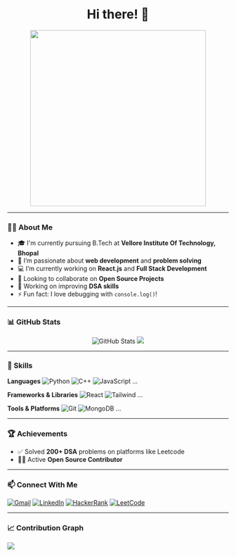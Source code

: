 <h1 align="center">Hi there! 👋</h1>

<p align="center">
  <img src="https://your-image-link.gif" width="400"/>
</p>

---

### 🧑‍💻 About Me
- 🎓 I'm currently pursuing B.Tech at **Vellore Institute Of Technology, Bhopal**
- 🌱 I’m passionate about **web development** and **problem solving**
- 💻 I’m currently working on **React.js** and **Full Stack Development**
- 🚀 Looking to collaborate on **Open Source Projects**
- 🧠 Working on improving **DSA skills**
- ⚡ Fun fact: I love debugging with `console.log()`!

---

### 📊 GitHub Stats

<p align="center">
  <img src="https://github-readme-stats.vercel.app/api?username=Ramaditya57&show_icons=true&theme=radical" alt="GitHub Stats"/>
  <img src="https://github-readme-stats.vercel.app/api/top-langs/?username=Ramaditya57&layout=compact&theme=radical"/>
</p>

---

### 💼 Skills

**Languages**
![Python](https://img.shields.io/badge/Python-3670A0?style=for-the-badge&logo=python&logoColor=ffdd54)
![C++](https://img.shields.io/badge/C++-00599C?style=for-the-badge&logo=cplusplus&logoColor=white)
![JavaScript](https://img.shields.io/badge/JavaScript-yellow?style=for-the-badge&logo=javascript)
...

**Frameworks & Libraries**
![React](https://img.shields.io/badge/React-20232A?style=for-the-badge&logo=react&logoColor=61DAFB)
![Tailwind](https://img.shields.io/badge/Tailwind_CSS-38B2AC?style=for-the-badge&logo=tailwind-css)
...

**Tools & Platforms**
![Git](https://img.shields.io/badge/GIT-E44C30?style=for-the-badge&logo=git&logoColor=white)
![MongoDB](https://img.shields.io/badge/MongoDB-4EA94B?style=for-the-badge&logo=mongodb&logoColor=white)
...

---

### 🏆 Achievements
- ✅ Solved **200+ DSA** problems on platforms like Leetcode
- 🧑‍💻 Active **Open Source Contributor**

---

### 📫 Connect With Me

[![Gmail](https://img.shields.io/badge/Gmail-D14836?style=for-the-badge&logo=gmail&logoColor=white)](mailto:your.email@gmail.com)
[![LinkedIn](https://img.shields.io/badge/LinkedIn-blue?style=for-the-badge&logo=linkedin&logoColor=white)](https://linkedin.com/in/yourprofile)
[![HackerRank](https://img.shields.io/badge/HackerRank-2EC866?style=for-the-badge&logo=HackerRank&logoColor=white)](https://hackerrank.com/yourprofile)
[![LeetCode](https://img.shields.io/badge/LeetCode-orange?style=for-the-badge&logo=leetcode&logoColor=white)](https://leetcode.com/yourprofile)

---

### 📈 Contribution Graph

<img src="https://github-readme-activity-graph.vercel.app/graph?username=Sarthakdubeyy12&theme=react-dark&hide_border=true" />
